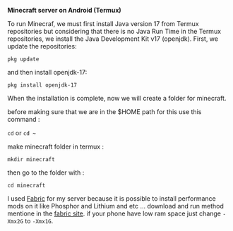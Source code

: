 **Minecraft server on Android (Termux)**

To run Minecraf, we must first install Java version 17 from Termux repositories but considering that there is no Java Run Time in the Termux repositories, we install the Java Development Kit v17 (openjdk).
First, we update the repositories:


`pkg update`


and then install openjdk-17:


 `pkg install openjdk-17`
 
 
When the installation is complete, now we will create a folder for minecraft.

before making sure that we are in the $HOME path for this use this command :


`cd`
or 
`cd ~`


make minecraft folder in termux :

`mkdir minecraft`

then go to the folder with :

`cd minecraft`

I used [Fabric](https://fabricmc.net/use/server/) for my server because it is possible to install performance mods on it like Phosphor and Lithium and etc ...
download and run method mentione in the [fabric site](https://fabricmc.net/use/server/).
if your phone have low ram space just change `-Xmx2G` to `-Xmx1G`.
